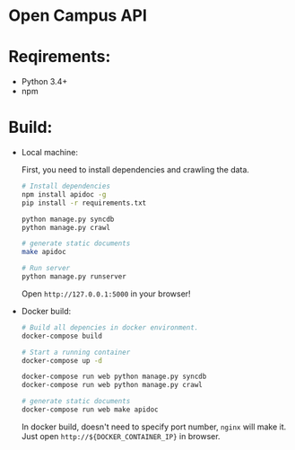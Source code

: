 # Open Campus API

# Reqirements:
  - Python 3.4+
  - npm

# Build:
- Local machine:

  First, you need to install dependencies and crawling the data.

  ```bash
  # Install dependencies
  npm install apidoc -g
  pip install -r requirements.txt

  python manage.py syncdb
  python manage.py crawl

  # generate static documents
  make apidoc

  # Run server
  python manage.py runserver
  ```
  
  Open `http://127.0.0.1:5000` in your browser!

- Docker build:
  ```bash
  # Build all depencies in docker environment.
  docker-compose build

  # Start a running container
  docker-compose up -d

  docker-compose run web python manage.py syncdb
  docker-compose run web python manage.py crawl

  # generate static documents
  docker-compose run web make apidoc
  ```

  In docker build, doesn't need to specify port number, `nginx` will make it.
  Just open `http://${DOCKER_CONTAINER_IP}` in browser.
